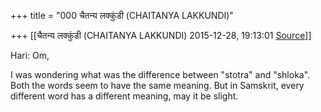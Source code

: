 +++
title = "000 चैतन्य लक्कुंडी (CHAITANYA LAKKUNDI)"

+++
[[चैतन्य लक्कुंडी (CHAITANYA LAKKUNDI)	2015-12-28, 19:13:01 [Source](https://groups.google.com/g/samskrita/c/STdF7G_pMNA)]]



Hari: Om,  
  
I was wondering what was the difference between "stotra" and "shloka". Both the words seem to have the same meaning. But in Samskrit, every different word has a different meaning, may it be slight.  
  
  

